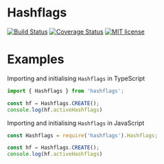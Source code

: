 # Hashflags

[![Build Status](https://travis-ci.org/JamieMagee/hashflags-node.svg?branch=master)](https://travis-ci.org/JamieMagee/hashflags-node)
[![Coverage Status](https://coveralls.io/repos/github/JamieMagee/hashflags-node/badge.svg?branch=master)](https://coveralls.io/github/JamieMagee/hashflags-node?branch=master)
[![MIT license](http://img.shields.io/badge/license-MIT-blue.svg)](http://opensource.org/licenses/MIT)

# Examples

Importing and initialising `Hashflags` in TypeScript

```ts
import { Hashflags } from 'hashflags';

const hf = Hashflags.CREATE();
console.log(hf.activeHashflags)
```

Importing and initialising `Hashflags` in JavaScript

```js
const Hashflags = require('hashflags').Hashflags;

const hf = Hashflags.CREATE();
console.log(hf.activeHashflags)
```
